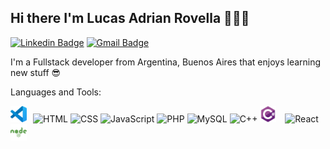 ## Hi there I'm Lucas Adrian Rovella 👋👨‍💻

[![Linkedin Badge](https://img.shields.io/badge/-Lucas-0e76a8?style=flat&labelColor=0e76a8&logo=linkedin&logoColor=white)](https://www.linkedin.com/in/lucas-adrian-rovella-7057b7130/) 
[![Gmail Badge](https://img.shields.io/badge/lucasrovella323@gmail.com-D14836?style=flat&for-the-badge&logo=gmail&logoColor=white)](mailto:lucasrovella323@gmail.com) 

I'm a Fullstack developer from Argentina, Buenos Aires that enjoys learning new stuff 😎





Languages and Tools:

<img align="left" alt="VSCode" width="26px" src="https://github.com/devicons/devicon/blob/v2.16.0/icons/vscode/vscode-original.svg" style="padding-right:10px;" />

![HTML](https://img.shields.io/badge/HTML5-E34F26?style=for-the-badge&logo=html5&logoColor=white) 
![CSS](https://img.shields.io/badge/CSS3-1572B6?style=for-the-badge&logo=css3&logoColor=white) 
![JavaScript](https://img.shields.io/badge/JavaScript-323330?style=for-the-badge&logo=javascript&logoColor=F7DF1E) 
![PHP](https://img.shields.io/badge/PHP-777BB4?style=for-the-badge&logo=php&logoColor=white) 
![MySQL](https://img.shields.io/badge/MySQL-005C84?style=for-the-badge&logo=mysql&logoColor=white) 
![C++](https://img.shields.io/badge/C%2B%2B-00599C?style=for-the-badge&logo=c%2B%2B&logoColor=white) 
<img alt="C#" width="26px" src="https://github.com/devicons/devicon/blob/v2.16.0/icons/csharp/csharp-original.svg" style="padding-right:10px;" />
![React](https://img.shields.io/badge/React-20232A?style=for-the-badge&logo=react&logoColor=61DAFB) 
<img alt="NodeJs" width="26px" src="https://github.com/devicons/devicon/blob/v2.16.0/icons/nodejs/nodejs-plain-wordmark.svg" style="padding-right:10px;" />



<!--
**lucasrovella/lucasrovella** is a ✨ _special_ ✨ repository because its `README.md` (this file) appears on your GitHub profile.

Here are some ideas to get you started:

- 🔭 I’m currently working on ...
- 🌱 I’m currently learning ...
- 👯 I’m looking to collaborate on ...
- 🤔 I’m looking for help with ...
- 💬 Ask me about ...
- 📫 How to reach me: ...
- 😄 Pronouns: ...
- ⚡ Fun fact: ...
-->
